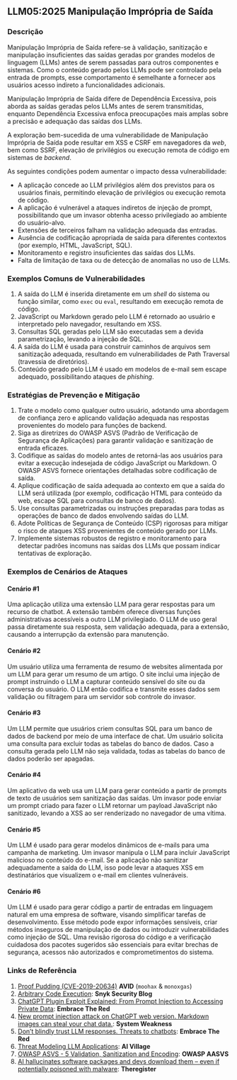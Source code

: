 ## LLM05:2025 Manipulação Imprópria de Saída

### Descrição

Manipulação Imprópria de Saída refere-se à validação, sanitização e manipulação insuficientes das saídas geradas por grandes modelos de linguagem (LLMs) antes de serem passadas para outros componentes e sistemas. Como o conteúdo gerado pelos LLMs pode ser controlado pela entrada de prompts, esse comportamento é semelhante a fornecer aos usuários acesso indireto a funcionalidades adicionais.

Manipulação Imprópria de Saída difere de Dependência Excessiva, pois aborda as saídas geradas pelos LLMs antes de serem transmitidas, enquanto Dependência Excessiva enfoca preocupações mais amplas sobre a precisão e adequação das saídas dos LLMs.

A exploração bem-sucedida de uma vulnerabilidade de Manipulação Imprópria de Saída pode resultar em XSS e CSRF em navegadores da *web*, bem como SSRF, elevação de privilégios ou execução remota de código em sistemas de *backend*.

As seguintes condições podem aumentar o impacto dessa vulnerabilidade:

- A aplicação concede ao LLM privilégios além dos previstos para os usuários finais, permitindo elevação de privilégios ou execução remota de código.
- A aplicação é vulnerável a ataques indiretos de injeção de prompt, possibilitando que um invasor obtenha acesso privilegiado ao ambiente do usuário-alvo.
- Extensões de terceiros falham na validação adequada das entradas.
- Ausência de codificação apropriada de saída para diferentes contextos (por exemplo, HTML, JavaScript, SQL).
- Monitoramento e registro insuficientes das saídas dos LLMs.
- Falta de limitação de taxa ou de detecção de anomalias no uso de LLMs.

### Exemplos Comuns de Vulnerabilidades

1. A saída do LLM é inserida diretamente em um *shell* do sistema ou função similar, como `exec` ou `eval`, resultando em execução remota de código.
2. JavaScript ou Markdown gerado pelo LLM é retornado ao usuário e interpretado pelo navegador, resultando em XSS.
3. Consultas SQL geradas pelo LLM são executadas sem a devida parametrização, levando a injeção de SQL.
4. A saída do LLM é usada para construir caminhos de arquivos sem sanitização adequada, resultando em vulnerabilidades de Path Traversal (travessia de diretórios).
5. Conteúdo gerado pelo LLM é usado em modelos de e-mail sem escape adequado, possibilitando ataques de *phishing*.

### Estratégias de Prevenção e Mitigação

1. Trate o modelo como qualquer outro usuário, adotando uma abordagem de confiança zero e aplicando validação adequada nas respostas provenientes do modelo para funções de backend.
2. Siga as diretrizes do OWASP ASVS (Padrão de Verificação de Segurança de Aplicações) para garantir validação e sanitização de entrada eficazes.
3. Codifique as saídas do modelo antes de retorná-las aos usuários para evitar a execução indesejada de código JavaScript ou Markdown. O OWASP ASVS fornece orientações detalhadas sobre codificação de saída.
4. Aplique codificação de saída adequada ao contexto em que a saída do LLM será utilizada (por exemplo, codificação HTML para conteúdo da web, escape SQL para consultas de banco de dados).
5. Use consultas parametrizadas ou instruções preparadas para todas as operações de banco de dados envolvendo saídas do LLM.
6. Adote Políticas de Segurança de Conteúdo (CSP) rigorosas para mitigar o risco de ataques XSS provenientes de conteúdo gerado por LLMs.
7. Implemente sistemas robustos de registro e monitoramento para detectar padrões incomuns nas saídas dos LLMs que possam indicar tentativas de exploração.

### Exemplos de Cenários de Ataques

#### Cenário #1

  Uma aplicação utiliza uma extensão LLM para gerar respostas para um recurso de chatbot. A extensão também oferece diversas funções administrativas acessíveis a outro LLM privilegiado. O LLM de uso geral passa diretamente sua resposta, sem validação adequada, para a extensão, causando a interrupção da extensão para manutenção.

#### Cenário #2

  Um usuário utiliza uma ferramenta de resumo de websites alimentada por um LLM para gerar um resumo de um artigo. O site inclui uma injeção de prompt instruindo o LLM a capturar conteúdo sensível do site ou da conversa do usuário. O LLM então codifica e transmite esses dados sem validação ou filtragem para um servidor sob controle do invasor.

#### Cenário #3

  Um LLM permite que usuários criem consultas SQL para um banco de dados de backend por meio de uma interface de chat. Um usuário solicita uma consulta para excluir todas as tabelas do banco de dados. Caso a consulta gerada pelo LLM não seja validada, todas as tabelas do banco de dados poderão ser apagadas.

#### Cenário #4

  Um aplicativo da web usa um LLM para gerar conteúdo a partir de prompts de texto de usuários sem sanitização das saídas. Um invasor pode enviar um prompt criado para fazer o LLM retornar um payload JavaScript não sanitizado, levando a XSS ao ser renderizado no navegador de uma vítima.

#### Cenário #5

  Um LLM é usado para gerar modelos dinâmicos de e-mails para uma campanha de marketing. Um invasor manipula o LLM para incluir JavaScript malicioso no conteúdo do e-mail. Se a aplicação não sanitizar adequadamente a saída do LLM, isso pode levar a ataques XSS em destinatários que visualizem o e-mail em clientes vulneráveis.

#### Cenário #6

  Um LLM é usado para gerar código a partir de entradas em linguagem natural em uma empresa de software, visando simplificar tarefas de desenvolvimento. Esse método pode expor informações sensíveis, criar métodos inseguros de manipulação de dados ou introduzir vulnerabilidades como injeção de SQL. Uma revisão rigorosa do código e a verificação cuidadosa dos pacotes sugeridos são essenciais para evitar brechas de segurança, acessos não autorizados e comprometimentos do sistema.

### Links de Referência

1. [Proof Pudding (CVE-2019-20634)](https://avidml.org/database/avid-2023-v009/) **AVID** (`moohax` & `monoxgas`)
2. [Arbitrary Code Execution](https://security.snyk.io/vuln/SNYK-PYTHON-LANGCHAIN-5411357): **Snyk Security Blog**
3. [ChatGPT Plugin Exploit Explained: From Prompt Injection to Accessing Private Data](https://embracethered.com/blog/posts/2023/chatgpt-cross-plugin-request-forgery-and-prompt-injection./): **Embrace The Red**
4. [New prompt injection attack on ChatGPT web version. Markdown images can steal your chat data.](https://systemweakness.com/new-prompt-injection-attack-on-chatgpt-web-version-ef717492c5c2?gi=8daec85e2116): **System Weakness**
5. [Don’t blindly trust LLM responses. Threats to chatbots](https://embracethered.com/blog/posts/2023/ai-injections-threats-context-matters/): **Embrace The Red**
6. [Threat Modeling LLM Applications](https://aivillage.org/large%20language%20models/threat-modeling-llm/): **AI Village**
7. [OWASP ASVS - 5 Validation, Sanitization and Encoding](https://owasp-aasvs4.readthedocs.io/en/latest/V5.html#validation-sanitization-and-encoding): **OWASP AASVS**
8. [AI hallucinates software packages and devs download them – even if potentially poisoned with malware](https://www.theregister.com/2024/03/28/ai_bots_hallucinate_software_packages/): **Theregister**
